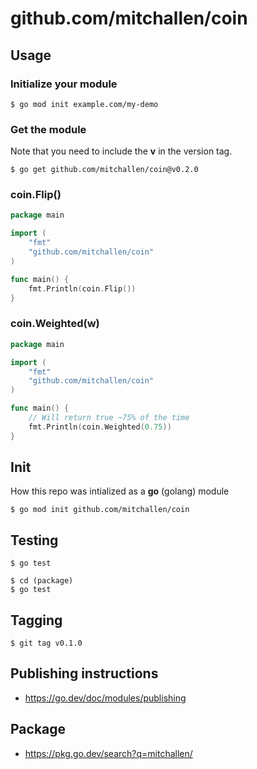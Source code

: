 # github.com/mitchallen/coin

## Usage

### Initialize your module

```
$ go mod init example.com/my-demo
```

### Get the module

Note that you need to include the **v** in the version tag.

```
$ go get github.com/mitchallen/coin@v0.2.0
```

### coin.Flip()

```go
package main

import (
	"fmt"
	"github.com/mitchallen/coin"
)

func main() {
	fmt.Println(coin.Flip())
}
```

### coin.Weighted(w)

```go
package main

import (
	"fmt"
	"github.com/mitchallen/coin"
)

func main() {
	// Will return true ~75% of the time
	fmt.Println(coin.Weighted(0.75))
}
```

## Init

How this repo was intialized as a **go** (golang) module

```
$ go mod init github.com/mitchallen/coin
```

## Testing

```
$ go test
```

```
$ cd (package)
$ go test
```

## Tagging

```
$ git tag v0.1.0
```

## Publishing instructions

* https://go.dev/doc/modules/publishing

## Package

* https://pkg.go.dev/search?q=mitchallen/
